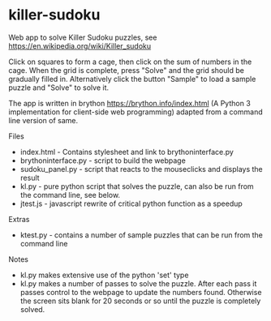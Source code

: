 # killer-sudoku

Web app to solve Killer Sudoku puzzles, see https://en.wikipedia.org/wiki/Killer_sudoku

Click on squares to form a cage, then click on the sum of numbers in the cage. When the grid is complete, press "Solve" and the grid should be gradually filled in. Alternatively click the button "Sample" to load a sample puzzle and "Solve" to solve it.

The app is written in brython https://brython.info/index.html (A Python 3 implementation for client-side web programming) adapted from a command line version of same.

Files
  - index.html - Contains stylesheet and link to brythoninterface.py
  - brythoninterface.py - script to build the webpage
  - sudoku_panel.py - script that reacts to the mouseclicks and displays the result
  - kl.py - pure python script that solves the puzzle, can also be run from the command line, see below. 
  - jtest.js - javascript rewrite of critical python function as a speedup
  
Extras
  - ktest.py - contains a number of sample puzzles that can be run from the command line
  
Notes
  - kl.py makes extensive use of the python 'set' type
  - kl.py makes a number of passes to solve the puzzle. After each pass it passes control to the webpage to update the numbers found. Otherwise the screen sits blank for 20 seconds or so until the puzzle is completely solved.
  
  



